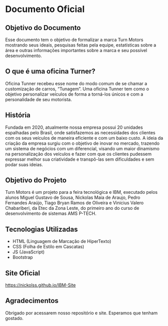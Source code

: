 # Documento Oficial 

## Objetivo do Documento
Esse documento tem o objetivo de formalizar a marca Turn Motors mostrando seus ideais, pesquisas feitas pela equipe, estatísticas sobre a área e outras informações importantes sobre a marca e seu possível desenvolvimento.

## O que é uma oficina Turner?
Oficina Tunner recebeu esse nome do modo comum de se chamar a customização de carros, “Tunagem”. Uma oficina Tunner tem como o objetivo personalizar veículos de forma a torná-los únicos e com a personalidade de seu motorista. 

## História
Fundada em 2020, atualmente nossa empresa possui 20 unidades espalhadas pelo Brasil, onde satisfazemos as necessidades dos clientes com os seus veículos de maneira eficiente e com um baixo custo. A ideia da criação da empresa surgiu com o objetivo de inovar no mercado, trazendo um sistema de negócios com um diferencial, visando um maior dinamismo na personalização dos veículos e fazer com que os clientes pudessem expressar melhor sua criatividade e transpô-las sem dificuldades e sem podar suas ideias. 

## Objetivo do Projeto
Turn Motors é um projeto para a feira tecnológica e IBM, executado pelos alunos Miguel Gustavo de Sousa, Nickolas Maia de Araujo, Pedro Fernandes Araújo, Tiago Bryan Ramos de Oliveira e Vinicius Valero Chabariberi, da Etec da Zona Leste, do primeiro ano do curso de desenvolvimento de sistemas AMS P-TECH.

## Tecnologias Utilizadas
<ul>
    <li>HTML (Linguagem de Marcação de HiperTexto)</li>
    <li>CSS (Folha de Estilo em Cascatas)</li>
    <li>JS (JavaScript)</li>
    <li>Bootstrap</li>
</ul>

## Site Oficial
https://nickolss.github.io/IBM-Site

## Agradecimentos
Obrigado por acessarem nosso repositório e site. Esperamos que tenham gostado.